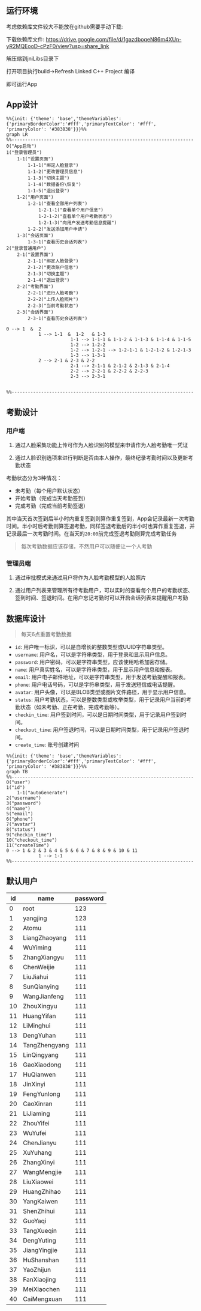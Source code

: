 
# 


## 运行环境

考虑依赖库文件较大不能放在github需要手动下载:

下载依赖库文件: https://drive.google.com/file/d/1gazdboqeN86m4XUn-yR2MQEooD-cPzF0/view?usp=share_link

解压缩到jniLibs目录下

打开项目执行build->Refresh Linked C++ Project 编译

即可运行App


## App设计

```mermaid
%%{init: {'theme': 'base','themeVariables': {'primaryBorderColor':'#fff','primaryTextColor': '#fff', 'primaryColor': '#383838'}}}%%
graph LR
%%--------------------------------------------------------------------
0("App启动")
1("登录管理员") 
	1-1("设置页面")
		1-1-1("绑定人脸登录") 
		1-1-2("更改管理员信息") 
		1-1-3("切换主题") 
		1-1-4("数据备份\恢复")
		1-1-5("退出登录")
	1-2("用户页面") 
		1-2-1("查看全部用户列表") 
			1-2-1-1("查看单个用户信息") 
			1-2-1-2("查看单个用户考勤状态") 
			1-2-1-3("向用户发送考勤信息提醒")
		1-2-2("发送添加用户申请")
	1-3("会话页面") 
		1-3-1("查看历史会话列表")
2("登录普通用户")
	2-1("设置界面")
		2-1-1("绑定人脸登录")
		2-1-2("更改账户信息")
		2-1-3("切换主题")
		2-1-4("退出登录")
	2-2("考勤界面")
		2-2-1("进行人脸考勤")
		2-2-2("上传人脸照片")
		2-2-3("当前考勤状态")
	2-3("会话界面")
		2-3-1("查看历史会话列表")

0 --> 1  &  2
			1 --> 1-1  &  1-2   & 1-3
						1-1 --> 1-1-1 & 1-1-2 & 1-1-3 & 1-1-4 & 1-1-5
						1-2 --> 1-2-2
						1-2 --> 1-2-1 --> 1-2-1-1 & 1-2-1-2 & 1-2-1-3
						1-3 --> 1-3-1
			2 --> 2-1 & 2-3 & 2-2
						2-1 --> 2-1-1 & 2-1-2 & 2-1-3 & 2-1-4
						2-2 --> 2-2-1 & 2-2-2 & 2-2-3
						2-3 --> 2-3-1


%%--------------------------------------------------------------------
```


## 考勤设计

### 用户端
1. 通过人脸采集功能上传可作为人脸识别的模型来申请作为人脸考勤唯一凭证

2. 通过人脸识别选项来进行判断是否由本人操作，最终纪录考勤时间以及更新考勤状态

考勤状态分为3种情况：
- 未考勤（每个用户默认状态）
- 开始考勤（完成当天考勤签到）
- 完成考勤（完成当前考勤签退）

	
其中当天首次签到后半小时内重复签到则算作重复签到，App会记录最新一次考勤时间。半小时后考勤则算签退考勤，同样签退考勤后的半小时也算作重复签退，并记录最后一次考勤时间。在当天的`20:00`前完成签退考勤则算完成考勤任务

> 每次考勤数据应该存储，不然用户可以随便让一个人考勤

### 管理员端

1. 通过审批模式来通过用户将作为人脸考勤模型的人脸照片

2. 通过用户列表来管理所有待考勤用户，可以实时的查看每个用户的考勤状态、签到时间、签退时间。在用户忘记考勤时可以开启会话列表来提醒用户考勤





## 数据库设计
>每天6点重置考勤数据

- `id`: 用户唯一标识，可以是自增长的整数类型或UUID字符串类型。
- `username`: 用户名，可以是字符串类型，用于登录和显示用户信息。
- `password`: 用户密码，可以是字符串类型，应该使用哈希加密存储。
- `name`: 用户真实姓名，可以是字符串类型，用于显示用户信息和报表。
- `email`: 用户电子邮件地址，可以是字符串类型，用于发送考勤提醒和报表。
- `phone`: 用户电话号码，可以是字符串类型，用于发送短信或电话提醒。
- `avatar`: 用户头像，可以是BLOB类型或图片文件路径，用于显示用户信息。
- `status`: 用户考勤状态，可以是整数类型或枚举类型，用于记录用户当前的考勤状态（如未考勤、正在考勤、完成考勤等）。
- `checkin_time`: 用户签到时间，可以是日期时间类型，用于记录用户签到时间。
- `checkout_time`: 用户签退时间，可以是日期时间类型，用于记录用户签退时间。
- `create_time`: 账号创建时间

```mermaid
%%{init: {'theme': 'base','themeVariables': {'primaryBorderColor':'#fff','primaryTextColor': '#fff', 'primaryColor': '#383838'}}}%%
graph TB
%%--------------------------------------------------------------------
0("user")
1("id")
	1-1("autoGenerate")
2("username")
3("password")
4("name")
5("email")
6("phone")
7("avatar")
8("status")
9("checkin_time")
10("checkout_time")
11("createTime")
0 --> 1 & 2 & 3 & 4 & 5 & 6 & 7 & 8 & 9 & 10 & 11
			1 --> 1-1
%%--------------------------------------------------------------------
```



## 默认用户
id |name| password
-|-|-
0 	|root	    |123
1 	|yangjing	|123
2 	|Atomu	  |111
3 	|LiangZhaoyang	|111
4 	|WuYiming	|111
5 	|ZhangXiangyu	|111
6 	|ChenWeijie	|111
7 	|LiuJiahui	|111
8 	|SunQianying	|111
9 	|WangJianfeng	|111
10	|ZhouXingyu	|111
11	|HuangYifan	|111
12	|LiMinghui	|111
13	|DengYuhan	|111
14	|TangZhengyang	|111
15	|LinQingyang	|111
16	|GaoXiaodong	|111
17	|HuQianwen	|111
18	|JinXinyi	|111
19	|FengYunlong	|111
20	|CaoXinran	|111
21	|LiJiaming	|111
22	|ZhouYifei	|111
23	|WuYufei	|111
24	|ChenJianyu	|111
25	|XuYuhang	|111
26	|ZhangXinyi	|111
27	|WangMengjie	|111
28	|LiuXiaowei	|111
29	|HuangZhihao	|111
30	|YangKaiwen	|111
31	|ShenZhihui	|111
32	|GuoYaqi	|111
33	|TangXueqin	|111
34	|DengYuting	|111
35	|JiangYingjie	|111
36	|HuShanshan	|111
37	|YaoZhijun	|111
38	|FanXiaojing	|111
39	|MeiXiaochen	|111
40	|CaiMengxuan	|111

